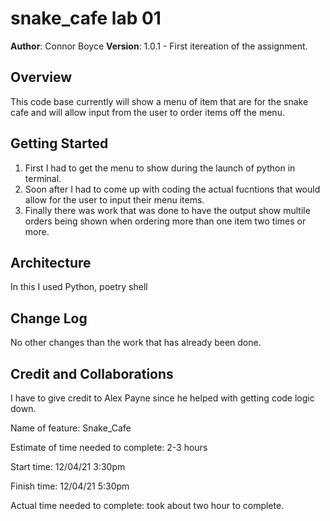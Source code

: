 # snake_cafe lab 01

**Author**: Connor Boyce
**Version**: 1.0.1 - First itereation of the assignment.

## Overview
This code base currently will show a menu of item that are for the snake cafe and will allow input from the user to order items off the menu.

## Getting Started
1. First I had to get the menu to show during the launch of python in terminal.
2. Soon after I had to come up with coding the actual fucntions that would allow for the user to input their menu items.
3. Finally there was work that was done to have the output show multile orders being shown when ordering more than one item two times or more.

## Architecture
In this I used Python, poetry shell

## Change Log
No other changes than the work that has already been done.

## Credit and Collaborations 
I have to give credit to Alex Payne since he helped with getting code logic down. 


Name of feature:
Snake_Cafe

Estimate of time needed to complete: 2-3 hours

Start time: 12/04/21 3:30pm

Finish time: 12/04/21 5:30pm

Actual time needed to complete: took about two hour to complete.
